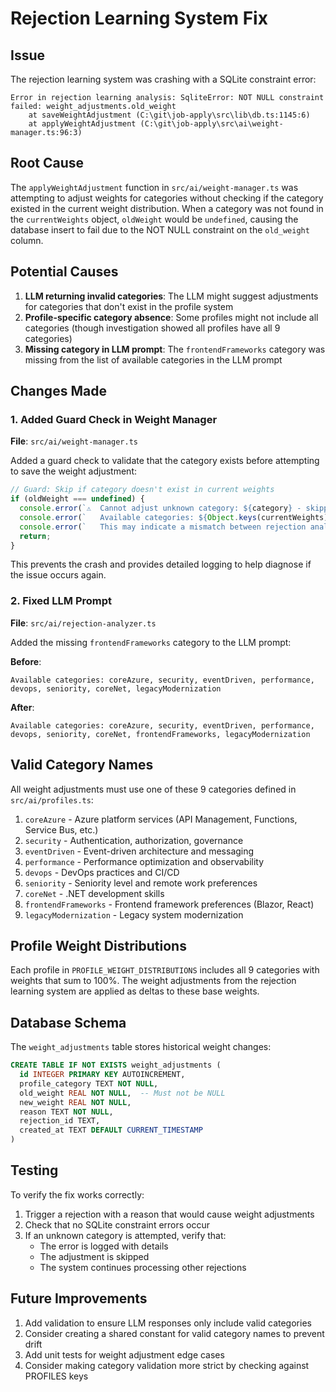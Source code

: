 # Rejection Learning System Fix

## Issue
The rejection learning system was crashing with a SQLite constraint error:
```
Error in rejection learning analysis: SqliteError: NOT NULL constraint failed: weight_adjustments.old_weight
    at saveWeightAdjustment (C:\git\job-apply\src\lib\db.ts:1145:6)
    at applyWeightAdjustment (C:\git\job-apply\src\ai\weight-manager.ts:96:3)
```

## Root Cause
The `applyWeightAdjustment` function in `src/ai/weight-manager.ts` was attempting to adjust weights for categories without checking if the category existed in the current weight distribution. When a category was not found in the `currentWeights` object, `oldWeight` would be `undefined`, causing the database insert to fail due to the NOT NULL constraint on the `old_weight` column.

## Potential Causes
1. **LLM returning invalid categories**: The LLM might suggest adjustments for categories that don't exist in the profile system
2. **Profile-specific category absence**: Some profiles might not include all categories (though investigation showed all profiles have all 9 categories)
3. **Missing category in LLM prompt**: The `frontendFrameworks` category was missing from the list of available categories in the LLM prompt

## Changes Made

### 1. Added Guard Check in Weight Manager
**File**: `src/ai/weight-manager.ts`

Added a guard check to validate that the category exists before attempting to save the weight adjustment:

```typescript
// Guard: Skip if category doesn't exist in current weights
if (oldWeight === undefined) {
  console.error(`⚠️  Cannot adjust unknown category: ${category} - skipping adjustment`);
  console.error(`   Available categories: ${Object.keys(currentWeights).join(', ')}`);
  console.error(`   This may indicate a mismatch between rejection analyzer categories and profile categories`);
  return;
}
```

This prevents the crash and provides detailed logging to help diagnose if the issue occurs again.

### 2. Fixed LLM Prompt
**File**: `src/ai/rejection-analyzer.ts`

Added the missing `frontendFrameworks` category to the LLM prompt:

**Before**:
```
Available categories: coreAzure, security, eventDriven, performance, devops, seniority, coreNet, legacyModernization
```

**After**:
```
Available categories: coreAzure, security, eventDriven, performance, devops, seniority, coreNet, frontendFrameworks, legacyModernization
```

## Valid Category Names
All weight adjustments must use one of these 9 categories defined in `src/ai/profiles.ts`:

1. `coreAzure` - Azure platform services (API Management, Functions, Service Bus, etc.)
2. `security` - Authentication, authorization, governance
3. `eventDriven` - Event-driven architecture and messaging
4. `performance` - Performance optimization and observability
5. `devops` - DevOps practices and CI/CD
6. `seniority` - Seniority level and remote work preferences
7. `coreNet` - .NET development skills
8. `frontendFrameworks` - Frontend framework preferences (Blazor, React)
9. `legacyModernization` - Legacy system modernization

## Profile Weight Distributions
Each profile in `PROFILE_WEIGHT_DISTRIBUTIONS` includes all 9 categories with weights that sum to 100%. The weight adjustments from the rejection learning system are applied as deltas to these base weights.

## Database Schema
The `weight_adjustments` table stores historical weight changes:

```sql
CREATE TABLE IF NOT EXISTS weight_adjustments (
  id INTEGER PRIMARY KEY AUTOINCREMENT,
  profile_category TEXT NOT NULL,
  old_weight REAL NOT NULL,  -- Must not be NULL
  new_weight REAL NOT NULL,
  reason TEXT NOT NULL,
  rejection_id TEXT,
  created_at TEXT DEFAULT CURRENT_TIMESTAMP
)
```

## Testing
To verify the fix works correctly:

1. Trigger a rejection with a reason that would cause weight adjustments
2. Check that no SQLite constraint errors occur
3. If an unknown category is attempted, verify that:
   - The error is logged with details
   - The adjustment is skipped
   - The system continues processing other rejections

## Future Improvements
1. Add validation to ensure LLM responses only include valid categories
2. Consider creating a shared constant for valid category names to prevent drift
3. Add unit tests for weight adjustment edge cases
4. Consider making category validation more strict by checking against PROFILES keys

